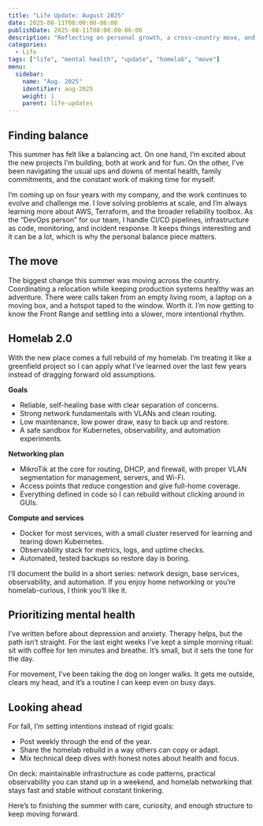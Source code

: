 ```yaml
---
title: "Life Update: August 2025"
date: 2025-08-11T08:00:00-06:00
publishDate: 2025-08-11T08:00:00-06:00
description: "Reflecting on personal growth, a cross-country move, and rebuilding my homelab."
categories:
  - Life
tags: ["life", "mental health", "update", "homelab", "move"]
menu:
  sidebar:
    name: "Aug. 2025"
    identifier: aug-2025
    weight: 1
    parent: life-updates
---
```


## Finding balance

This summer has felt like a balancing act. On one hand, I’m excited about the new projects I’m building, both at work and for fun. On the other, I’ve been navigating the usual ups and downs of mental health, family commitments, and the constant work of making time for myself.

I’m coming up on four years with my company, and the work continues to evolve and challenge me. I love solving problems at scale, and I’m always learning more about AWS, Terraform, and the broader reliability toolbox. As the “DevOps person” for our team, I handle CI/CD pipelines, infrastructure as code, monitoring, and incident response. It keeps things interesting and it can be a lot, which is why the personal balance piece matters.

## The move

The biggest change this summer was moving across the country. Coordinating a relocation while keeping production systems healthy was an adventure. There were calls taken from an empty living room, a laptop on a moving box, and a hotspot taped to the window. Worth it. I’m now getting to know the Front Range and settling into a slower, more intentional rhythm.

## Homelab 2.0

With the new place comes a full rebuild of my homelab. I’m treating it like a greenfield project so I can apply what I’ve learned over the last few years instead of dragging forward old assumptions.

**Goals**
- Reliable, self-healing base with clear separation of concerns.
- Strong network fundamentals with VLANs and clean routing.
- Low maintenance, low power draw, easy to back up and restore.
- A safe sandbox for Kubernetes, observability, and automation experiments.

**Networking plan**
- MikroTik at the core for routing, DHCP, and firewall, with proper VLAN segmentation for management, servers, and Wi-Fi.
- Access points that reduce congestion and give full-home coverage.
- Everything defined in code so I can rebuild without clicking around in GUIs.

**Compute and services**
- Docker for most services, with a small cluster reserved for learning and tearing down Kubernetes.
- Observability stack for metrics, logs, and uptime checks.
- Automated, tested backups so restore day is boring.

I’ll document the build in a short series: network design, base services, observability, and automation. If you enjoy home networking or you’re homelab-curious, I think you’ll like it.

## Prioritizing mental health

I’ve written before about depression and anxiety. Therapy helps, but the path isn’t straight. For the last eight weeks I’ve kept a simple morning ritual: sit with coffee for ten minutes and breathe. It’s small, but it sets the tone for the day.

For movement, I’ve been taking the dog on longer walks. It gets me outside, clears my head, and it’s a routine I can keep even on busy days.


## Looking ahead

For fall, I’m setting intentions instead of rigid goals:
- Post weekly through the end of the year.
- Share the homelab rebuild in a way others can copy or adapt.
- Mix technical deep dives with honest notes about health and focus.

On deck: maintainable infrastructure as code patterns, practical observability you can stand up in a weekend, and homelab networking that stays fast and stable without constant tinkering.

Here’s to finishing the summer with care, curiosity, and enough structure to keep moving forward.